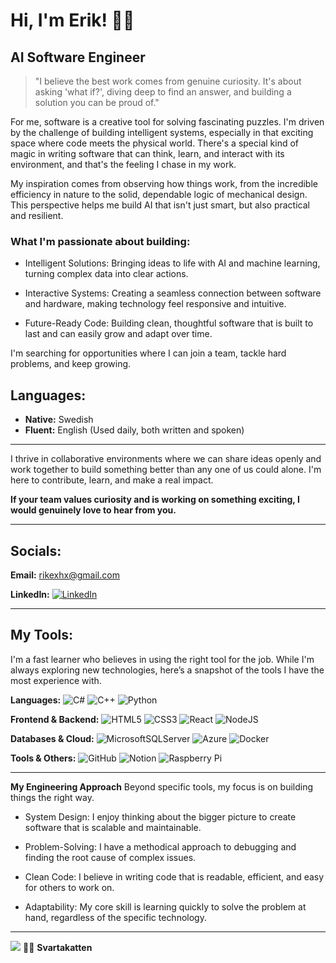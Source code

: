 # Hi, I'm Erik! 🖤🐾  
## AI Software Engineer

> "I believe the best work comes from genuine curiosity. It's about asking 'what if?', diving deep to find an answer, and building a solution you can be proud of." 

For me, software is a creative tool for solving fascinating puzzles. I'm driven by the challenge of building intelligent systems, especially in that exciting space where code meets the physical world. There's a special kind of magic in writing software that can think, learn, and interact with its environment, and that's the feeling I chase in my work.

My inspiration comes from observing how things work, from the incredible efficiency in nature to the solid, dependable logic of mechanical design. This perspective helps me build AI that isn't just smart, but also practical and resilient.

### What I'm passionate about building:

- Intelligent Solutions: Bringing ideas to life with AI and machine learning, turning complex data into clear actions.

- Interactive Systems: Creating a seamless connection between software and hardware, making technology feel responsive and intuitive.

- Future-Ready Code: Building clean, thoughtful software that is built to last and can easily grow and adapt over time.

I'm searching for opportunities where I can join a team, tackle hard problems, and keep growing.

## **Languages:**  
- **Native:** Swedish 
- **Fluent:** English (Used daily, both written and spoken)  

---

I thrive in collaborative environments where we can share ideas openly and work together to build something better than any one of us could alone. I'm here to contribute, learn, and make a real impact.

**If your team values curiosity and is working on something exciting, I would genuinely love to hear from you.**

---
## Socials:

**Email:**  rikexhx@gmail.com  

**LinkedIn:**  [![LinkedIn](https://img.shields.io/badge/LinkedIn-%230077B5.svg?logo=linkedin&logoColor=white)](https://linkedin.com/in/svartakatten)  

---
## My Tools:

I'm a fast learner who believes in using the right tool for the job. While I'm always exploring new technologies, here’s a snapshot of the tools I have the most experience with.

**Languages:** 
![C#](https://img.shields.io/badge/c%23-%23239120.svg?style=plastic&logo=csharp&logoColor=white) ![C++](https://img.shields.io/badge/c++-%2300599C.svg?style=plastic&logo=c%2B%2B&logoColor=white) ![Python](https://img.shields.io/badge/python-3670A0?style=plastic&logo=python&logoColor=ffdd54) 

**Frontend & Backend:** 
![HTML5](https://img.shields.io/badge/html5-%23E34F26.svg?style=plastic&logo=html5&logoColor=white) ![CSS3](https://img.shields.io/badge/css3-%231572B6.svg?style=plastic&logo=css3&logoColor=white) ![React](https://img.shields.io/badge/react-%2320232a.svg?style=plastic&logo=react&logoColor=%2361DAFB) ![NodeJS](https://img.shields.io/badge/node.js-6DA55F?style=plastic&logo=node.js&logoColor=white)

**Databases & Cloud:** 
![MicrosoftSQLServer](https://img.shields.io/badge/Microsoft%20SQL%20Server-CC2927?style=plastic&logo=microsoft%20sql%20server&logoColor=white) ![Azure](https://img.shields.io/badge/azure-%230072C6.svg?style=plastic&logo=microsoftazure&logoColor=white) ![Docker](https://img.shields.io/badge/docker-%230db7ed.svg?style=plastic&logo=docker&logoColor=white)  

**Tools & Others:** 
![GitHub](https://img.shields.io/badge/github-%23121011.svg?style=plastic&logo=github&logoColor=white) ![Notion](https://img.shields.io/badge/Notion-%23000000.svg?style=plastic&logo=notion&logoColor=white) ![Raspberry Pi](https://img.shields.io/badge/-Raspberry_Pi-C51A4A?style=plastic&logo=Raspberry-Pi)

---
**My Engineering Approach**
Beyond specific tools, my focus is on building things the right way.

- System Design: I enjoy thinking about the bigger picture to create software that is scalable and maintainable.

- Problem-Solving: I have a methodical approach to debugging and finding the root cause of complex issues.

- Clean Code: I believe in writing code that is readable, efficient, and easy for others to work on.

- Adaptability: My core skill is learning quickly to solve the problem at hand, regardless of the specific technology.
---
[![](https://visitcount.itsvg.in/api?id=Svartakatten&icon=5&color=1)](https://visitcount.itsvg.in)
🖤🐾 **Svartakatten**
